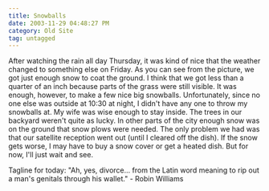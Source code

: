 ```yaml
---
title: Snowballs
date: 2003-11-29 04:48:27 PM
category: Old Site
tag: untagged
---
```


After watching the rain all day Thursday, it was kind of nice that the weather changed to something else on Friday. As you can see from the picture, we got just enough snow to coat the ground. I think that we got less than a quarter of an inch because parts of the grass were still visible. It was enough, however, to make a few nice big snowballs. Unfortunately, since no one else was outside at 10:30 at night, I didn't have any one to throw my snowballs at. My wife was wise enough to stay inside. The trees in our backyard weren't quite as lucky. In other parts of the city enough snow was on the ground that snow plows were needed. The only problem we had was that our satellite reception went out (until I cleared off the dish). If the snow gets worse, I may have to buy a snow cover or get a heated dish. But for now, I'll just wait and see.

Tagline for today: "Ah, yes, divorce... from the Latin word meaning to rip out a man's genitals through his wallet." - Robin Williams
